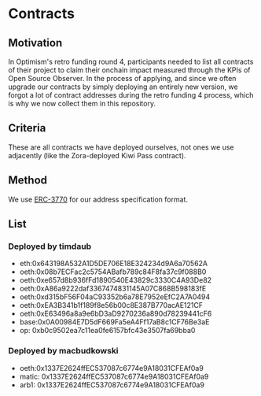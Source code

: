 # Contracts

## Motivation

In Optimism's retro funding round 4, participants needed to list all contracts of their project to claim their onchain impact measured through the KPIs of Open Source Observer.
In the process of applying, and since we often upgrade our contracts by simply deploying an entirely new version, we forgot a lot of contract addresses during the retro funding 4 process, which is why we now collect them in this repository.

## Criteria

These are all contracts we have deployed ourselves, not ones we use adjacently (like the Zora-deployed Kiwi Pass contract).

## Method

We use [ERC-3770](https://eips.ethereum.org/EIPS/eip-3770) for our address specification format.

## List

### Deployed by timdaub

- eth:0x643198A532A1D5DE706E18E324234d9A6a70562A
- oeth:0x08b7ECFac2c5754ABafb789c84F8fa37c9f088B0
- oeth:0xe657d8b936fFd1890540E43829c3330C4A93De82
- oeth:0xA86a9222daf3367474831145A07C868B598183fE
- oeth:0xd315bF56F04aC93352b6a78E7952eEfC2A7A0494
- oeth:0xEA3B341b1f189f8e56b00c8E387B770acAE121CF
- oeth:0xE63496a8a9e6bD3aD9270236a890d78239441cF6
- base:0x0A00984E7D5dF669Fa5eA4Ff17aB8c1CF76Be3aE
- op: 0xb0c9502ea7c11ea0fe6157bfc43e3507fa69bba0

### Deployed by macbudkowski

- oeth:0x1337E2624ffEC537087c6774e9A18031CFEAf0a9
- matic: 0x1337E2624ffEC537087c6774e9A18031CFEAf0a9
- arb1: 0x1337E2624ffEC537087c6774e9A18031CFEAf0a9

